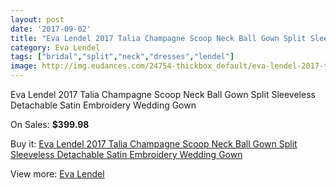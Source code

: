 ```yaml
---
layout: post
date: '2017-09-02'
title: "Eva Lendel 2017 Talia Champagne Scoop Neck Ball Gown Split Sleeveless Detachable Satin Embroidery Wedding Gown"
category: Eva Lendel
tags: ["bridal","split","neck","dresses","lendel"]
image: http://img.eudances.com/24754-thickbox_default/eva-lendel-2017-talia-champagne-scoop-neck-ball-gown-split-sleeveless-detachable-satin-embroidery-wedding-gown.jpg
---
```

Eva Lendel 2017 Talia Champagne Scoop Neck Ball Gown Split Sleeveless Detachable Satin Embroidery Wedding Gown

On Sales: **$399.98**
<a href="https://www.eudances.com/en/eva-lendel/8220-eva-lendel-2017-talia-champagne-scoop-neck-ball-gown-split-sleeveless-detachable-satin-embroidery-wedding-gown.html"><amp-img layout="responsive" width="600" height="600" src="//img.eudances.com/24754-thickbox_default/eva-lendel-2017-talia-champagne-scoop-neck-ball-gown-split-sleeveless-detachable-satin-embroidery-wedding-gown.jpg" alt="Eva Lendel 2017 Talia Champagne Scoop Neck Ball Gown Split Sleeveless Detachable Satin Embroidery Wedding Gown 0" /></a>
<a href="https://www.eudances.com/en/eva-lendel/8220-eva-lendel-2017-talia-champagne-scoop-neck-ball-gown-split-sleeveless-detachable-satin-embroidery-wedding-gown.html"><amp-img layout="responsive" width="600" height="600" src="//img.eudances.com/24759-thickbox_default/eva-lendel-2017-talia-champagne-scoop-neck-ball-gown-split-sleeveless-detachable-satin-embroidery-wedding-gown.jpg" alt="Eva Lendel 2017 Talia Champagne Scoop Neck Ball Gown Split Sleeveless Detachable Satin Embroidery Wedding Gown 1" /></a>
<a href="https://www.eudances.com/en/eva-lendel/8220-eva-lendel-2017-talia-champagne-scoop-neck-ball-gown-split-sleeveless-detachable-satin-embroidery-wedding-gown.html"><amp-img layout="responsive" width="600" height="600" src="//img.eudances.com/24758-thickbox_default/eva-lendel-2017-talia-champagne-scoop-neck-ball-gown-split-sleeveless-detachable-satin-embroidery-wedding-gown.jpg" alt="Eva Lendel 2017 Talia Champagne Scoop Neck Ball Gown Split Sleeveless Detachable Satin Embroidery Wedding Gown 2" /></a>
<a href="https://www.eudances.com/en/eva-lendel/8220-eva-lendel-2017-talia-champagne-scoop-neck-ball-gown-split-sleeveless-detachable-satin-embroidery-wedding-gown.html"><amp-img layout="responsive" width="600" height="600" src="//img.eudances.com/24757-thickbox_default/eva-lendel-2017-talia-champagne-scoop-neck-ball-gown-split-sleeveless-detachable-satin-embroidery-wedding-gown.jpg" alt="Eva Lendel 2017 Talia Champagne Scoop Neck Ball Gown Split Sleeveless Detachable Satin Embroidery Wedding Gown 3" /></a>
<a href="https://www.eudances.com/en/eva-lendel/8220-eva-lendel-2017-talia-champagne-scoop-neck-ball-gown-split-sleeveless-detachable-satin-embroidery-wedding-gown.html"><amp-img layout="responsive" width="600" height="600" src="//img.eudances.com/24756-thickbox_default/eva-lendel-2017-talia-champagne-scoop-neck-ball-gown-split-sleeveless-detachable-satin-embroidery-wedding-gown.jpg" alt="Eva Lendel 2017 Talia Champagne Scoop Neck Ball Gown Split Sleeveless Detachable Satin Embroidery Wedding Gown 4" /></a>
<a href="https://www.eudances.com/en/eva-lendel/8220-eva-lendel-2017-talia-champagne-scoop-neck-ball-gown-split-sleeveless-detachable-satin-embroidery-wedding-gown.html"><amp-img layout="responsive" width="600" height="600" src="//img.eudances.com/24755-thickbox_default/eva-lendel-2017-talia-champagne-scoop-neck-ball-gown-split-sleeveless-detachable-satin-embroidery-wedding-gown.jpg" alt="Eva Lendel 2017 Talia Champagne Scoop Neck Ball Gown Split Sleeveless Detachable Satin Embroidery Wedding Gown 5" /></a>

Buy it: [Eva Lendel 2017 Talia Champagne Scoop Neck Ball Gown Split Sleeveless Detachable Satin Embroidery Wedding Gown](https://www.eudances.com/en/eva-lendel/8220-eva-lendel-2017-talia-champagne-scoop-neck-ball-gown-split-sleeveless-detachable-satin-embroidery-wedding-gown.html "Eva Lendel 2017 Talia Champagne Scoop Neck Ball Gown Split Sleeveless Detachable Satin Embroidery Wedding Gown")

View more: [Eva Lendel](https://www.eudances.com/en/125-eva-lendel "Eva Lendel")
